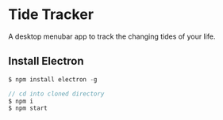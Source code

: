 # Tide Tracker

A desktop menubar app to track the changing tides of your life.

## Install Electron

```js
$ npm install electron -g
```

```js
// cd into cloned directory
$ npm i
$ npm start
```

